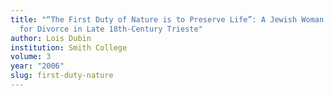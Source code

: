 ```yaml
---
title: "“The First Duty of Nature is to Preserve Life”: A Jewish Woman’s Plea
  for Divorce in Late 18th-Century Trieste"
author: Lois Dubin
institution: Smith College
volume: 3
year: "2006"
slug: first-duty-nature
---
```

